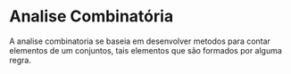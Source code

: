 # Analise Combinatória

A analise combinatoria se baseia em desenvolver metodos para contar elementos de um conjuntos, tais elementos que são formados por alguma regra.





